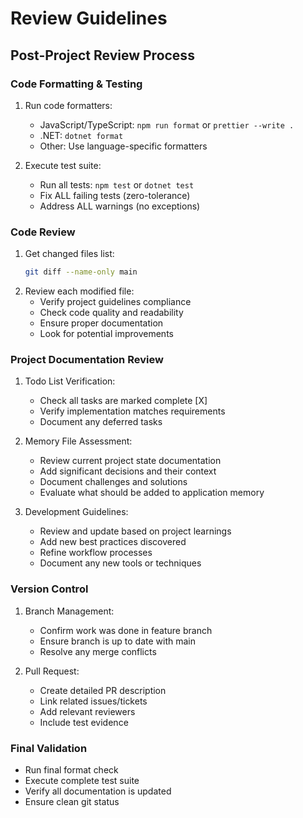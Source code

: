 # Review Guidelines

## Post-Project Review Process

### Code Formatting & Testing
1. Run code formatters:
   - JavaScript/TypeScript: `npm run format` or `prettier --write .`
   - .NET: `dotnet format`
   - Other: Use language-specific formatters

2. Execute test suite:
   - Run all tests: `npm test` or `dotnet test`
   - Fix ALL failing tests (zero-tolerance)
   - Address ALL warnings (no exceptions)

### Code Review
1. Get changed files list:
   ```bash
   git diff --name-only main
   ```
2. Review each modified file:
   - Verify project guidelines compliance
   - Check code quality and readability
   - Ensure proper documentation
   - Look for potential improvements

### Project Documentation Review
1. Todo List Verification:
   - Check all tasks are marked complete [X]
   - Verify implementation matches requirements
   - Document any deferred tasks

2. Memory File Assessment:
   - Review current project state documentation
   - Add significant decisions and their context
   - Document challenges and solutions
   - Evaluate what should be added to application memory

3. Development Guidelines:
   - Review and update based on project learnings
   - Add new best practices discovered
   - Refine workflow processes
   - Document any new tools or techniques

### Version Control
1. Branch Management:
   - Confirm work was done in feature branch
   - Ensure branch is up to date with main
   - Resolve any merge conflicts

2. Pull Request:
   - Create detailed PR description
   - Link related issues/tickets
   - Add relevant reviewers
   - Include test evidence

### Final Validation
- Run final format check
- Execute complete test suite
- Verify all documentation is updated
- Ensure clean git status

